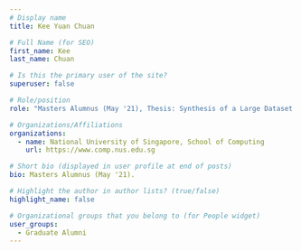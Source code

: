 ```yaml
---
# Display name
title: Kee Yuan Chuan

# Full Name (for SEO) 
first_name: Kee
last_name: Chuan

# Is this the primary user of the site?
superuser: false

# Role/position
role: "Masters Alumnus (May '21), Thesis: Synthesis of a Large Dataset of Annotated Reference Strings for Developing Citation Parsers."

# Organizations/Affiliations
organizations:
  - name: National University of Singapore, School of Computing
    url: https://www.comp.nus.edu.sg

# Short bio (displayed in user profile at end of posts)
bio: Masters Alumnus (May '21). 

# Highlight the author in author lists? (true/false)
highlight_name: false

# Organizational groups that you belong to (for People widget)
user_groups:
  - Graduate Alumni
---
```

